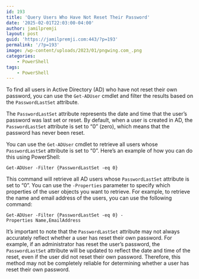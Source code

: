 ```yaml
---
id: 193
title: 'Query Users Who Have Not Reset Their Password'
date: '2025-02-01T22:03:00-04:00'
author: jamilpremji
layout: post
guid: 'https://jamilpremji.com:443/?p=193'
permalink: '/?p=193'
image: /wp-content/uploads/2023/01/pngwing.com_.png
categories:
    - PowerShell
tags:
    - PowerShell
---
```


To find all users in Active Directory (AD) who have not reset their own password, you can use the `Get-ADUser` cmdlet and filter the results based on the `PasswordLastSet` attribute.

The `PasswordLastSet` attribute represents the date and time that the user’s password was last set or reset. By default, when a user is created in AD, the `PasswordLastSet` attribute is set to “0” (zero), which means that the password has never been reset.

You can use the `Get-ADUser` cmdlet to retrieve all users whose `PasswordLastSet` attribute is set to “0”. Here’s an example of how you can do this using PowerShell:

```
Get-ADUser -Filter {PasswordLastSet -eq 0}
```

This command will retrieve all AD users whose `PasswordLastSet` attribute is set to “0”. You can use the `-Properties` parameter to specify which properties of the user objects you want to retrieve. For example, to retrieve the name and email address of the users, you can use the following command:

```
Get-ADUser -Filter {PasswordLastSet -eq 0} -Properties Name,EmailAddress
```

It’s important to note that the `PasswordLastSet` attribute may not always accurately reflect whether a user has reset their own password. For example, if an administrator has reset the user’s password, the `PasswordLastSet` attribute will be updated to reflect the date and time of the reset, even if the user did not reset their own password. Therefore, this method may not be completely reliable for determining whether a user has reset their own password.